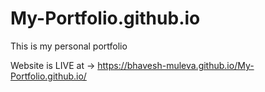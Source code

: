 # My-Portfolio.github.io
This is my personal portfolio 

Website is LIVE at -> https://bhavesh-muleva.github.io/My-Portfolio.github.io/
